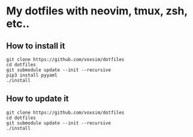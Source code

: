# My dotfiles with neovim, tmux, zsh, etc..

## How to install it

```
git clone https://github.com/voxsim/dotfiles
cd dotfiles
git submodule update --init --recursive
pip3 install pyyaml
./install
```

## How to update it
```
git clone https://github.com/voxsim/dotfiles
cd dotfiles
git submodule update --init --recursive
./install
```
